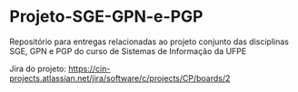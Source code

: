 # Projeto-SGE-GPN-e-PGP

Repositório para entregas relacionadas ao projeto conjunto das disciplinas SGE, GPN e PGP do curso de Sistemas de Informação da UFPE


Jira do projeto: https://cin-projects.atlassian.net/jira/software/c/projects/CP/boards/2
